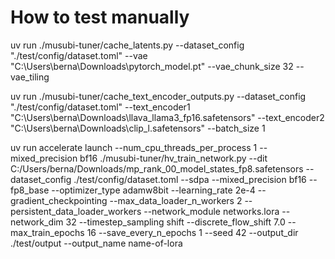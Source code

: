 # How to test manually

uv run ./musubi-tuner/cache_latents.py --dataset_config "./test/config/dataset.toml" --vae "C:\Users\berna\Downloads\pytorch_model.pt" --vae_chunk_size 32 --vae_tiling

uv run ./musubi-tuner/cache_text_encoder_outputs.py --dataset_config "./test/config/dataset.toml"  --text_encoder1 "C:\Users\berna\Downloads\llava_llama3_fp16.safetensors" --text_encoder2 "C:\Users\berna\Downloads\clip_l.safetensors" --batch_size 1

uv run accelerate launch --num_cpu_threads_per_process 1 --mixed_precision bf16 ./musubi-tuner/hv_train_network.py  --dit C:/Users/berna/Downloads/mp_rank_00_model_states_fp8.safetensors --dataset_config ./test/config/dataset.toml --sdpa --mixed_precision bf16 --fp8_base --optimizer_type adamw8bit --learning_rate 2e-4 --gradient_checkpointing --max_data_loader_n_workers 2 --persistent_data_loader_workers --network_module networks.lora --network_dim 32 --timestep_sampling shift --discrete_flow_shift 7.0 --max_train_epochs 16 --save_every_n_epochs 1 --seed 42 --output_dir ./test/output --output_name name-of-lora